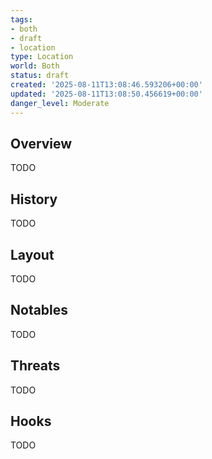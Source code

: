 ```yaml
---
tags:
- both
- draft
- location
type: Location
world: Both
status: draft
created: '2025-08-11T13:08:46.593206+00:00'
updated: '2025-08-11T13:08:50.456619+00:00'
danger_level: Moderate
---
```



## Overview

TODO
## History

TODO
## Layout

TODO
## Notables

TODO
## Threats

TODO
## Hooks

TODO

